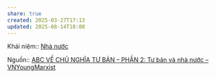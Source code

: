 ```yaml
---
share: true
created: 2025-03-27T17:13
updated: 2025-08-14T10:08
---
```

Khái niệm:: [Nhà nước](../../%CE%9E%20Kh%C3%A1i%20ni%E1%BB%87m/Nh%C3%A0%20n%C6%B0%E1%BB%9Bc.md)

Nguồn:: [ABC VỀ CHỦ NGHĨA TƯ BẢN – PHẦN 2: Tư bản và nhà nước – VNYoungMarxist](https://vnmarxist.com/post-2142.html)
